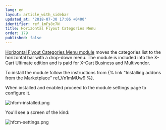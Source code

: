 ```yaml
---
lang: en
layout: article_with_sidebar
updated_at: '2018-07-30 17:06 +0400'
identifier: ref_1mFs8c7N
title: Horizontal Flyout Categories Menu
order: 179
published: false
---
```

[Horizontal Flyout Categories Menu module](https://market.x-cart.com/addons/horizontal-flyout-categories-menu.html "Horizontal Flyout Categories Menu") moves the categories list to the horizontal bar with a drop-down menu. The module is included into the X-Cart Ultimate edition and is paid for X-Cart Business and Multivendor.

To install the module follow the instructions from {% link "Installing addons from the Marketplace" ref_Vn1mMUw9 %}.

When installed and enabled proceed to the module settings page to configure it.

![hfcm-installed.png]({{site.baseurl}}/attachments/ref_1mFs8c7N/hfcm-installed.png)

You'll see a screen of the kind:

![hfcm-settings.png]({{site.baseurl}}/attachments/ref_1mFs8c7N/hfcm-settings.png)

